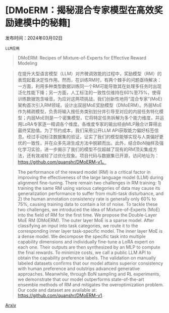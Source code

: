 # [DMoERM：揭秘混合专家模型在高效奖励建模中的秘籍]

发布时间：2024年03月02日

`LLM应用`

> DMoERM: Recipes of Mixture-of-Experts for Effective Reward Modeling

> 在提升大型语言模型（LLM）对齐微调效能的过程中，奖励模型（RM）的表现起着决定性作用。然而，在训练RM时，有两个棘手的问题亟待解决：一方面，利用多种类型数据训练同一个RM可能导致其在处理多任务时出现泛化性能下降；另一方面，人工标注的一致性仅维持在60%至75%，使得训练数据饱含噪音。为应对这两项挑战，我们创新性地将“混合专家”(MoE)架构首次引入RM领域，设计出双层MoE奖励模型（DMoERM）。外层MoE作为稀疏模型，负责将输入按任务类别划分并引导至对应的内层任务特化模型；内层MoE则是一个密集模型，它将特定任务拆解为多个能力维度，并运用LoRA专家逐一精调各个维度。各维度专家的输出经由MLP融合计算得出最终奖励值。为了节约成本，我们采用公开LLM API获取能力偏好标签信息。经过手动标注数据集的验证，证实了我们的模型能够实现与人类偏好更优的一致性，并在众多先进生成方法中脱颖而出。此外，结合BoN抽样及强化学习实验，进一步揭示了我们的模型不仅超越了现有的RM顶尖集成方法，还有效减轻了过优化现象。项目代码与数据集已开源，访问地址为：https://github.com/quanshr/DMoERM-v1。

> The performance of the reward model (RM) is a critical factor in improving the effectiveness of the large language model (LLM) during alignment fine-tuning. There remain two challenges in RM training: 1) training the same RM using various categories of data may cause its generalization performance to suffer from multi-task disturbance, and 2) the human annotation consistency rate is generally only $60\%$ to $75\%$, causing training data to contain a lot of noise. To tackle these two challenges, we introduced the idea of Mixture-of-Experts (MoE) into the field of RM for the first time. We propose the Double-Layer MoE RM (DMoERM). The outer layer MoE is a sparse model. After classifying an input into task categories, we route it to the corresponding inner layer task-specific model. The inner layer MoE is a dense model. We decompose the specific task into multiple capability dimensions and individually fine-tune a LoRA expert on each one. Their outputs are then synthesized by an MLP to compute the final rewards. To minimize costs, we call a public LLM API to obtain the capability preference labels. The validation on manually labeled datasets confirms that our model attains superior consistency with human preference and outstrips advanced generative approaches. Meanwhile, through BoN sampling and RL experiments, we demonstrate that our model outperforms state-of-the-art ensemble methods of RM and mitigates the overoptimization problem. Our code and dataset are available at: https://github.com/quanshr/DMoERM-v1.

[Arxiv](https://arxiv.org/abs/2403.01197)